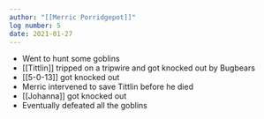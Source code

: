 ```yaml
---
author: "[[Merric Porridgepot]]"
log number: 5
date: 2021-01-27
---
```

- Went to hunt some goblins
- [[Tittlin]] tripped on a tripwire and got knocked out by Bugbears
- [[5-0-13]] got knocked out
- Merric intervened to save Tittlin before he died
- [[Johanna]] got knocked out
- Eventually defeated all the goblins